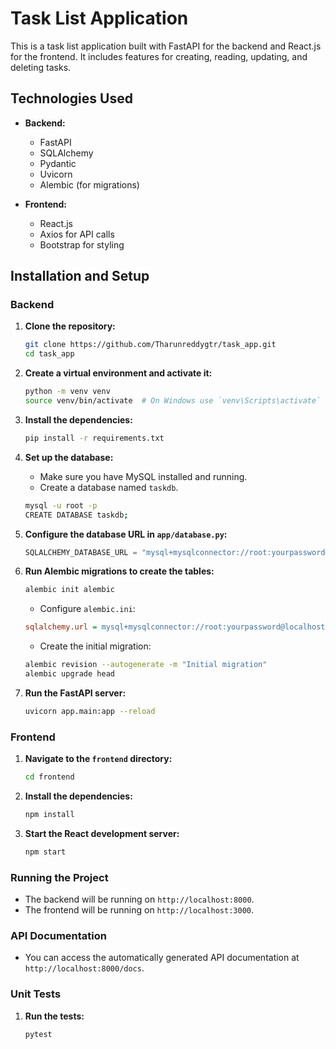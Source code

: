 # Task List Application

This is a task list application built with FastAPI for the backend and React.js for the frontend. 
It includes features for creating, reading, updating, and deleting tasks.


## Technologies Used

- **Backend:**
  - FastAPI
  - SQLAlchemy
  - Pydantic
  - Uvicorn
  - Alembic (for migrations)

- **Frontend:**
  - React.js
  - Axios for API calls
  - Bootstrap for styling

## Installation and Setup

### Backend

1. **Clone the repository:**

    ```sh
    git clone https://github.com/Tharunreddygtr/task_app.git
    cd task_app
    ```

2. **Create a virtual environment and activate it:**

    ```sh
    python -m venv venv
    source venv/bin/activate  # On Windows use `venv\Scripts\activate`
    ```

3. **Install the dependencies:**

    ```sh
    pip install -r requirements.txt
    ```

4. **Set up the database:**

    - Make sure you have MySQL installed and running.
    - Create a database named `taskdb`.

    ```sh
    mysql -u root -p
    CREATE DATABASE taskdb;
    ```

5. **Configure the database URL in `app/database.py`:**

    ```python
    SQLALCHEMY_DATABASE_URL = "mysql+mysqlconnector://root:yourpassword@localhost:3306/taskdb"
    ```

6. **Run Alembic migrations to create the tables:**

    ```sh
    alembic init alembic
    ```

    - Configure `alembic.ini`:

    ```ini
    sqlalchemy.url = mysql+mysqlconnector://root:yourpassword@localhost/taskdb
    ```

    - Create the initial migration:

    ```sh
    alembic revision --autogenerate -m "Initial migration"
    alembic upgrade head
    ```

7. **Run the FastAPI server:**

    ```sh
    uvicorn app.main:app --reload
    ```

### Frontend

1. **Navigate to the `frontend` directory:**

    ```sh
    cd frontend
    ```

2. **Install the dependencies:**

    ```sh
    npm install
    ```

3. **Start the React development server:**

    ```sh
    npm start
    ```

### Running the Project

- The backend will be running on `http://localhost:8000`.
- The frontend will be running on `http://localhost:3000`.

### API Documentation

- You can access the automatically generated API documentation at `http://localhost:8000/docs`.

### Unit Tests

1. **Run the tests:**

    ```sh
    pytest
    ```








